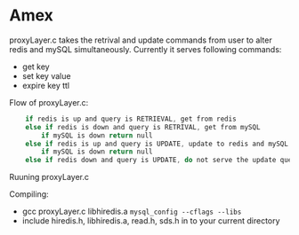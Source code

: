 # Amex
proxyLayer.c takes the retrival and update commands from user to alter redis and mySQL simultaneously. Currently it serves following commands:
- get key
- set key value
- expire key ttl
	
Flow of proxyLayer.c: 

```c
	if redis is up and query is RETRIEVAL, get from redis
	else if redis is down and query is RETRIVAL, get from mySQL
		if mySQL is down return null
	else if redis is up and query is UPDATE, update to redis and mySQL
		if mySQL is down return null
	else if redis down and query is UPDATE, do not serve the update query
```
Ruuning proxyLayer.c

Compiling: 
- gcc proxyLayer.c libhiredis.a `mysql_config --cflags --libs`
- include hiredis.h, libhiredis.a, read.h, sds.h in to your current directory
